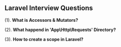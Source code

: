 ## Laravel Interview Questions

(1). **What is Accessors & Mutators?**

(2). **What happend in 'App\Http\Requests'  Directory?**

(3). **How to create a scope in Laravel?**
